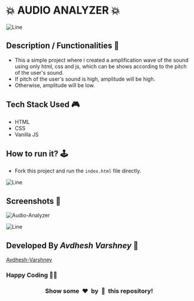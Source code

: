 # **💥 AUDIO ANALYZER 💥**

![Line](https://github.com/Avdhesh-Varshney/WebMasterLog/assets/114330097/4b78510f-a941-45f8-a9d5-80ed0705e847)

## **Description / Functionalities 📃**

<!-- add your project description here  -->
- This a simple project where i created a amplification wave of the sound using only html, css and js, which can be shows according to the pitch of the user's sound.
- If pitch of the user's sound is high, amplitude will be high.
- Otherwise, amplitude will be low.

## **Tech Stack Used 🎮**

- HTML
- CSS
- Vanilla JS

## **How to run it? 🕹️**

<!-- add the steps how to run the project -->
- Fork this project and run the `index.html` file directly.

![Line](https://github.com/Avdhesh-Varshney/WebMasterLog/assets/114330097/4b78510f-a941-45f8-a9d5-80ed0705e847)

## **Screenshots 📸**

![Audio-Analyzer](https://github.com/Avdhesh-Varshney/WebMasterLog/assets/114330097/25b6585c-6c79-4772-844d-4b0c5f8db17b)


![Line](https://github.com/Avdhesh-Varshney/WebMasterLog/assets/114330097/4b78510f-a941-45f8-a9d5-80ed0705e847)

## **Developed By ***Avdhesh Varshney*** 👦**

[Avdhesh-Varshney](https://github.com/Avdhesh-Varshney)

### **Happy Coding 🧑‍💻**

<h3 align="center">Show some &nbsp;❤️&nbsp; by &nbsp;🌟&nbsp; this repository!</h3>

